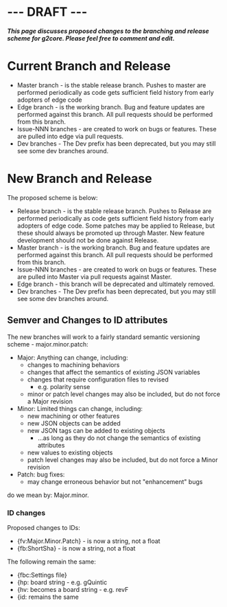 # --- DRAFT ---
_**This page discusses proposed changes to the branching and release scheme for g2core. Please feel free to comment and edit.**_

# Current Branch and Release
* Master branch - is the stable release branch. Pushes to master are performed periodically as code gets sufficient field history from early adopters of edge code
* Edge branch - is the working branch. Bug and feature updates are performed against this branch. All pull requests should be performed from this branch.
* Issue-NNN branches - are created to work on bugs or features. These are pulled into edge via pull requests. 
* Dev branches - The Dev prefix has been deprecated, but you may still see some dev branches around.

# New Branch and Release
The proposed scheme is below:
* Release branch - is the stable release branch. Pushes to Release are performed periodically as code gets sufficient field history from early adopters of edge code. Some patches may be applied to Release, but these should always be promoted up through Master. New feature development should not be done against Release. 
* Master branch - is the working branch. Bug and feature updates are performed against this branch. All pull requests should be performed from this branch.
* Issue-NNN branches - are created to work on bugs or features. These are pulled into Master via pull requests against Master. 
* Edge branch - this branch will be deprecated and ultimately removed. 
* Dev branches - The Dev prefix has been deprecated, but you may still see some dev branches around.

## Semver and Changes to ID attributes
The new branches will work to a fairly standard semantic versioning scheme - major.minor.patch:
* Major: Anything can change, including:
  * changes to machining behaviors
  * changes that affect the semantics of existing JSON variables
  * changes that require configuration files to revised
    * e.g. polarity sense
  * minor or patch level changes may also be included, but do not force a Major revision
* Minor: Limited things can change, including:
  * new machining or other features
  * new JSON objects can be added
  * new JSON tags can be added to existing objects
    * ...as long as they do not change the semantics of existing attributes
  * new values to existing objects
  * patch level changes may also be included, but do not force a Minor revision 
* Patch: bug fixes:
  * may change erroneous behavior but not "enhancement" bugs
 
do we mean by:
Major.minor.

### ID changes
Proposed changes to IDs:
* {fv:Major.Minor.Patch} - is now a string, not a float
* {fb:ShortSha} - is now a string, not a float

The following remain the same:
* {fbc:Settings file}
* {hp: board string - e.g. gQuintic
* {hv: becomes a board string - e.g. revF
* {id: remains the same

